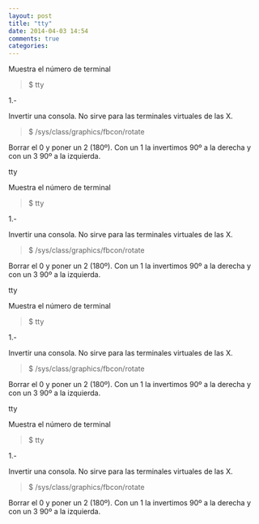 ```yaml
---
layout: post
title: "tty"
date: 2014-04-03 14:54
comments: true
categories: 
---
```

Muestra el número de terminal

>$ tty

1.-

Invertir una consola. No sirve para las terminales virtuales de las X.

>$ /sys/class/graphics/fbcon/rotate

Borrar el 0 y poner un 2 (180º). Con un 1 la invertimos 90º a la derecha y con un 3 90º a la izquierda. 

tty 

Muestra el número de terminal

>$ tty

1.-

Invertir una consola. No sirve para las terminales virtuales de las X.

>$ /sys/class/graphics/fbcon/rotate

Borrar el 0 y poner un 2 (180º). Con un 1 la invertimos 90º a la derecha y con un 3 90º a la izquierda. 

tty 

Muestra el número de terminal

>$ tty

1.-

Invertir una consola. No sirve para las terminales virtuales de las X.

>$ /sys/class/graphics/fbcon/rotate

Borrar el 0 y poner un 2 (180º). Con un 1 la invertimos 90º a la derecha y con un 3 90º a la izquierda. 

tty 

Muestra el número de terminal

>$ tty

1.-

Invertir una consola. No sirve para las terminales virtuales de las X.

>$ /sys/class/graphics/fbcon/rotate

Borrar el 0 y poner un 2 (180º). Con un 1 la invertimos 90º a la derecha y con un 3 90º a la izquierda. 

